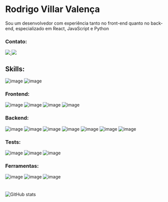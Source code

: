 # Rodrigo Villar Valença



 Sou um desenvolvedor com experiência tanto no front-end quanto no back-end, especializado em React, JavaScript e Python
 
 ### Contato: 
 
 <a href="https://www.linkedin.com/in/rodrigo-villar-valen%C3%A7a" target="blank">
 <img src="https://img.shields.io/badge/LinkedIn-0077B5?style=for-the-badge&logo=linkedin&logoColor=white" />
 </a>
  <a href="mailto:rodrigovillarvalenca@gmail.com" target="blank">
 <img src="https://img.shields.io/badge/Gmail-D14836?style=for-the-badge&logo=gmail&logoColor=white" />
 </a>
 
 
 
 
 
 ## Skills:
 
 ![image](https://img.shields.io/badge/JavaScript-323330?style=for-the-badge&logo=javascript&logoColor=F7DF1E)
 ![image](https://img.shields.io/badge/TypeScript-007ACC?style=for-the-badge&logo=typescript&logoColor=white)
 
 ### Frontend: 
 
 ![image](https://img.shields.io/badge/React-20232A?style=for-the-badge&logo=react&logoColor=61DAFB)
 ![image](https://img.shields.io/badge/Redux-593D88?style=for-the-badge&logo=redux&logoColor=white)
 ![image](https://img.shields.io/badge/HTML5-E34F26?style=for-the-badge&logo=html5&logoColor=white)
 ![image](https://img.shields.io/badge/CSS3-1572B6?style=for-the-badge&logo=css3&logoColor=white)
 
 ### Backend:
 
 ![image](https://img.shields.io/badge/Node.js-339933?style=for-the-badge&logo=nodedotjs&logoColor=white)
 ![image](https://img.shields.io/badge/Sequelize-52B0E7?style=for-the-badge&logo=Sequelize&logoColor=white)
 ![image](https://img.shields.io/badge/Docker-2CA5E0?style=for-the-badge&logo=docker&logoColor=white)
 ![image](https://img.shields.io/badge/Express.js-000000?style=for-the-badge&logo=express&logoColor=white)
 ![image](https://img.shields.io/badge/MongoDB-4EA94B?style=for-the-badge&logo=mongodb&logoColor=white)
 ![image](https://user-images.githubusercontent.com/98183352/197245910-96b870c8-ef6a-4879-bfe2-4b4afb392fe0.png)
 ![image](https://img.shields.io/badge/MySQL-005C84?style=for-the-badge&logo=mysql&logoColor=white)
 
 ### Tests:
 
 ![image](https://img.shields.io/badge/Jest-C21325?style=for-the-badge&logo=jest&logoColor=white)
 ![image](	https://img.shields.io/badge/Mocha-8D6748?style=for-the-badge&logo=Mocha&logoColor=white)
 ![image](https://img.shields.io/badge/chai-A30701?style=for-the-badge&logo=chai&logoColor=white)
 
 ### Ferramentas: 
 
 ![image](https://img.shields.io/badge/VSCode-0078D4?style=for-the-badge&logo=visual%20studio%20code&logoColor=white)
 ![image](https://img.shields.io/badge/Ubuntu-E95420?style=for-the-badge&logo=ubuntu&logoColor=white)
 ![image](https://img.shields.io/badge/GitHub-100000?style=for-the-badge&logo=github&logoColor=white)
 
 #
 
 
 ![GitHub stats](https://github-readme-stats.vercel.app/api?username=RodVV&theme=github_dark&show_icons=true)
 
 
 



